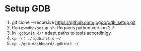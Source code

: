# Setup GDB
1. git clone --recursive https://github.com/jogoo/gdb_setup.git
2. Run `pwndbg/setup.sh`. Requires python version 2.7.
3. In `.gdbinit.d/*` adapt paths to tools accordinlgy.
4. `cp -rf ./.gdbinit.d ~/`
5. `cp ./gdb-dashboard/.gdbinit ~/`

